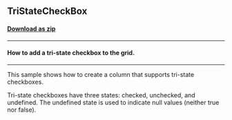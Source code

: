 ## TriStateCheckBox
#### [Download as zip](https://minhaskamal.github.io/DownGit/#/home?url=https://github.com/GrapeCity/ComponentOne-WinForms-Samples/tree/master/NetFramework\TrueDBGrid\VB\TriStateCheckBox)
____
#### How to add a tri-state checkbox to the grid.
____
This sample shows how to create a column that supports tri-state checkboxes. 

Tri-state checkboxes have three states: checked, unchecked, and undefined. The undefined state is used to indicate null values (neither true nor false). 